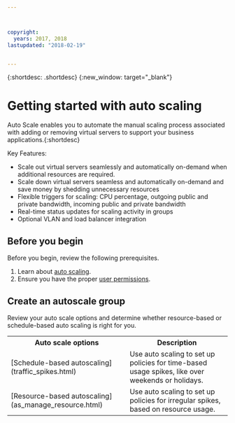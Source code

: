 ```yaml
---



copyright:
  years: 2017, 2018
lastupdated: "2018-02-19"


---
```


{:shortdesc: .shortdesc}
{:new_window: target="_blank"}

# Getting started with auto scaling

Auto Scale enables you to automate the manual scaling process associated with adding or removing virtual servers to support your business applications.{:shortdesc}

Key Features:

* Scale out virtual servers seamlessly and automatically on-demand when additional resources are required.
* Scale down virtual servers seamless and automatically on-demand and save money by shedding unnecessary resources
* Flexible triggers for scaling: CPU percentage, outgoing public and private bandwidth, incoming public and private bandwidth
* Real-time status updates for scaling activity in groups
* Optional VLAN and load balancer integration


## Before you begin

Before you begin, review the following prerequisites.

  1. Learn about [auto scaling](as_overview.html).
  2. Ensure you have the proper [user permissions](user-permissions-required.html).
  
## Create an autoscale group 

Review your auto scale options and determine whether resource-based or schedule-based auto scaling is right for you.
<table>
  <tr><th> Auto scale options</th>
    <th>Description</th>
  </tr>
  <tr><td>[Schedule-based autoscaling](traffic_spikes.html)</td>
    <td>Use auto scaling to set up policies for time-based usage spikes, like over weekends or holidays.</td>
  </tr>
  <tr><td>[Resource-based autoscaling](as_manage_resource.html)</td>
    <td>Use auto scaling to set up policies for irregular spikes, based on resource usage.</td>
  </tr>
  </table>

   




